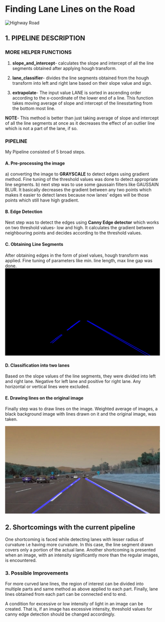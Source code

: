 # **Finding Lane Lines on the Road**

![Highway Road](test_images/solidWhiteCurve.jpg)
## 1. PIPELINE DESCRIPTION

### MORE HELPER FUNCTIONS

1) **slope_and_intercept**- calculates the slope and intercept of all the line segments obtained after applying hough
transform.

2) **lane_classifier**- divides the line segments obtained from the hough transform into left and right lane based on
their slope value and sign. 
		
3) **extrapolate**- The input value LANE is sorted in ascending order according to the x-coordinate
of the lower end of a line. This function takes moving average of slope and intercept of the linesstarting from
the bottom most line.

**NOTE**- This method is better than just taking average of slope and intercept of all the line segments at once as it decreases
the effect of an outlier line which is not a part of the lane, if so.

### PIPELINE 

My Pipeline consisted of 5 broad steps.

#### A. Pre-processing the image
a) converting the image to **GRAYSCALE** to detect edges using gradient method. Fine tuning of
the threshold values was done to detect appropriate line segments.
b) next step was to use some gaussain filters like GAUSSAIN BLUR. It basically decreases the gradient between any two points which makes it easier to detect lanes because now lanes' edges will be those points which still have high gradient.
		
#### B. Edge Detection
Next step was to detect the edges using **Canny Edge detector** which works on two threshold values- low and high. It calculates the gradient between neighbouring points and decides according to the threshold values.

#### C. Obtaining Line Segments
After obtaining edges in the form of pixel values, hough transform was applied. Fine tuning of parameters like min. line length, max line gap was done. 
![Detected Line Segments after Hough transform](test_images_output/DetectedLineSegments.jpg)

#### D. Classification into two lanes
Based on the slope values of the line segments, they were divided into left and right lane. Negative for left lane and positive for right lane. Any horizontal or vertical lines were excluded.

#### E. Drawing lines on the original image
Finally step was to draw lines on the image. Weighted average of images, a black background image with lines drawn on it and the original image, was taken.

![Lane Lines drawn on image](test_images_output/solidWhiteCurve.jpg)


## 2. Shortcomings with the current pipeline

One shortcoming is faced while detecting lanes with lesser radius of curvature i.e having more curvature. In this case, the line segment drawn covers only a portion of the actual lane. Another shortcoming is presented when an image, with an intensity significantly more than the regular images, is encountered. 


### 3. Possible Improvements

For more curved lane lines, the region of interest can be divided into multiple parts and same method as above applied to each part. Finally, lane lines obtained from each part can be connected end to end.

A condition for excessive or low intensity of light in an image can be created. That is, if an image has excessive intensity,
threshold values for canny edge detection should be changed accordingly.
